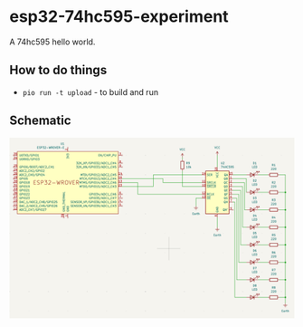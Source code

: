 # esp32-74hc595-experiment

A 74hc595 hello world.

## How to do things

* `pio run -t upload` - to build and run

## Schematic

![](schematic.png)
